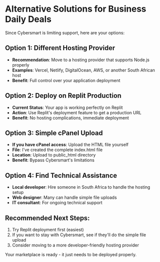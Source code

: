# Alternative Solutions for Business Daily Deals

Since Cybersmart is limiting support, here are your options:

## Option 1: Different Hosting Provider
- **Recommendation**: Move to a hosting provider that supports Node.js properly
- **Examples**: Vercel, Netlify, DigitalOcean, AWS, or another South African host
- **Benefit**: Full control over your application deployment

## Option 2: Deploy on Replit Production
- **Current Status**: Your app is working perfectly on Replit
- **Action**: Use Replit's deployment feature to get a production URL
- **Benefit**: No hosting complications, immediate deployment

## Option 3: Simple cPanel Upload
- **If you have cPanel access**: Upload the HTML file yourself
- **File**: I've created the complete index.html file
- **Location**: Upload to public_html directory
- **Benefit**: Bypass Cybersmart's limitations

## Option 4: Find Technical Assistance
- **Local developer**: Hire someone in South Africa to handle the hosting setup
- **Web designer**: Many can handle simple file uploads
- **IT consultant**: For ongoing technical support

## Recommended Next Steps:
1. Try Replit deployment first (easiest)
2. If you want to stay with Cybersmart, see if they'll do the simple file upload
3. Consider moving to a more developer-friendly hosting provider

Your marketplace is ready - it just needs to be deployed properly.